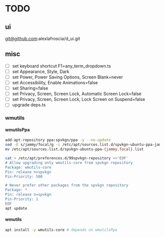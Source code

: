 # TODO

## ui

git@github.com:alexlafroscia/d_ui.git

## misc

- [ ] set keyboard shortcut F1=any_term_dropdown.ts
- [ ] set Appearance, Style, Dark
- [ ] set Power, Power Saving Options, Screen Blank=never
- [ ] set Accessibility, Enable Animations=false
- [ ] set Sharing=false
- [ ] set Privacy, Screen, Screen Lock, Automatic Screen Lock=false
- [ ] set Privacy, Screen, Screen Lock, Lock Screen on Suspend=false
- [ ] upgrade deps.ts

### wmutils

#### wmutilsPpa

```sh
add-apt-repository ppa:spvkgn/ppa -y --no-update
sed -E s/jammy/focal/g -i /etc/apt/sources.list.d/spvkgn-ubuntu-ppa-jammy.list
mv /etc/apt/sources.list.d/spvkgn-ubuntu-ppa-{jammy,focal}.list

cat > /etc/apt/preferences.d/99spvkgn-repository <<'EOF'
# Allow upgrading only wmutils-core from spvkgn repository
Package: wmutils-core
Pin: release n=spvkgn
Pin-Priority: 500

# Never prefer other packages from the spvkgn repository
Package: *
Pin: release n=spvkgn
Pin-Priority: 1
EOF
apt update
```

#### wmutils

```sh
apt install -y wmutils-core # depends on wmutilsPpa
```
